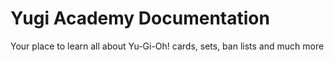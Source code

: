 # Yugi Academy Documentation

Your place to learn all about Yu-Gi-Oh! cards, sets, ban lists and much more
